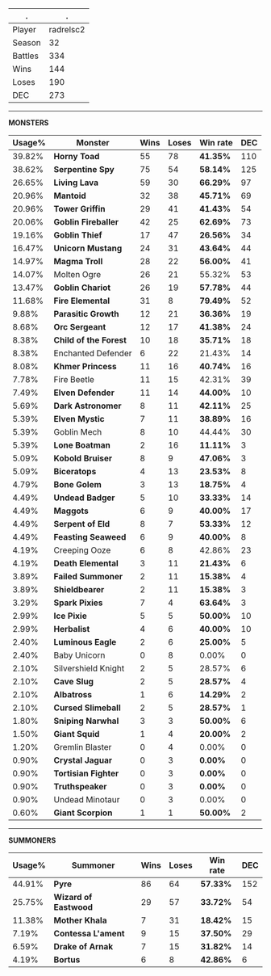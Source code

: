 .|.
|-|-
Player|radrelsc2
Season|32
Battles|334
Wins|144
Loses|190
DEC|273

---
**MONSTERS**

Usage%|Monster|Wins|Loses|Win rate|DEC|
-|-|-|-|-|-|
39.82%|**Horny Toad**|55|78|**41.35%**|110|
38.62%|**Serpentine Spy**|75|54|**58.14%**|125|
26.65%|**Living Lava**|59|30|**66.29%**|97|
20.96%|**Mantoid**|32|38|**45.71%**|69|
20.96%|**Tower Griffin**|29|41|**41.43%**|54|
20.06%|**Goblin Fireballer**|42|25|**62.69%**|73|
19.16%|**Goblin Thief**|17|47|**26.56%**|34|
16.47%|**Unicorn Mustang**|24|31|**43.64%**|44|
14.97%|**Magma Troll**|28|22|**56.00%**|41|
14.07%|Molten Ogre|26|21|55.32%|53|
13.47%|**Goblin Chariot**|26|19|**57.78%**|44|
11.68%|**Fire Elemental**|31|8|**79.49%**|52|
9.88%|**Parasitic Growth**|12|21|**36.36%**|19|
8.68%|**Orc Sergeant**|12|17|**41.38%**|24|
8.38%|**Child of the Forest**|10|18|**35.71%**|18|
8.38%|Enchanted Defender|6|22|21.43%|14|
8.08%|**Khmer Princess**|11|16|**40.74%**|16|
7.78%|Fire Beetle|11|15|42.31%|39|
7.49%|**Elven Defender**|11|14|**44.00%**|10|
5.69%|**Dark Astronomer**|8|11|**42.11%**|25|
5.39%|**Elven Mystic**|7|11|**38.89%**|16|
5.39%|Goblin Mech|8|10|44.44%|30|
5.39%|**Lone Boatman**|2|16|**11.11%**|3|
5.09%|**Kobold Bruiser**|8|9|**47.06%**|3|
5.09%|**Biceratops**|4|13|**23.53%**|8|
4.79%|**Bone Golem**|3|13|**18.75%**|4|
4.49%|**Undead Badger**|5|10|**33.33%**|14|
4.49%|**Maggots**|6|9|**40.00%**|17|
4.49%|**Serpent of Eld**|8|7|**53.33%**|12|
4.49%|**Feasting Seaweed**|6|9|**40.00%**|8|
4.19%|Creeping Ooze|6|8|42.86%|23|
4.19%|**Death Elemental**|3|11|**21.43%**|6|
3.89%|**Failed Summoner**|2|11|**15.38%**|4|
3.89%|**Shieldbearer**|2|11|**15.38%**|3|
3.29%|**Spark Pixies**|7|4|**63.64%**|3|
2.99%|**Ice Pixie**|5|5|**50.00%**|10|
2.99%|**Herbalist**|4|6|**40.00%**|10|
2.40%|**Luminous Eagle**|2|6|**25.00%**|5|
2.40%|Baby Unicorn|0|8|0.00%|0|
2.10%|Silvershield Knight|2|5|28.57%|6|
2.10%|**Cave Slug**|2|5|**28.57%**|4|
2.10%|**Albatross**|1|6|**14.29%**|2|
2.10%|**Cursed Slimeball**|2|5|**28.57%**|1|
1.80%|**Sniping Narwhal**|3|3|**50.00%**|6|
1.50%|**Giant Squid**|1|4|**20.00%**|2|
1.20%|Gremlin Blaster|0|4|0.00%|0|
0.90%|**Crystal Jaguar**|0|3|**0.00%**|0|
0.90%|**Tortisian Fighter**|0|3|**0.00%**|0|
0.90%|**Truthspeaker**|0|3|**0.00%**|0|
0.90%|Undead Minotaur|0|3|0.00%|0|
0.60%|**Giant Scorpion**|1|1|**50.00%**|2|

---
**SUMMONERS**

Usage%|Summoner|Wins|Loses|Win rate|DEC|
-|-|-|-|-|-|
44.91%|**Pyre**|86|64|**57.33%**|152|
25.75%|**Wizard of Eastwood**|29|57|**33.72%**|54|
11.38%|**Mother Khala**|7|31|**18.42%**|15|
7.19%|**Contessa L'ament**|9|15|**37.50%**|29|
6.59%|**Drake of Arnak**|7|15|**31.82%**|14|
4.19%|**Bortus**|6|8|**42.86%**|6|
